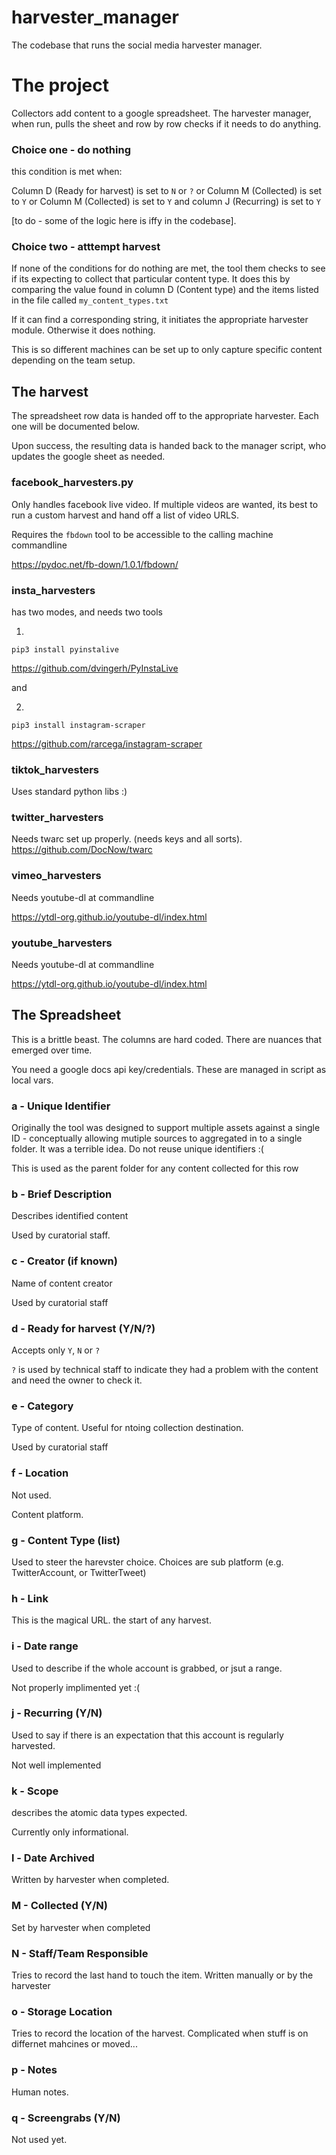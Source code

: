 # harvester_manager

The codebase that runs the social media harvester manager. 

# The project

Collectors add content to a google spreadsheet. 
The harvester manager, when run, pulls the sheet and row by row checks if it needs to do anything. 

### Choice one - do nothing

this condition is met when:

Column D (Ready for harvest) is set to `N` or `?`
or 
Column M (Collected) is set to `Y`
or 
Column M (Collected) is set to `Y` and column J (Recurring) is set to `Y`

[to do - some of the logic here is iffy in the codebase]. 

### Choice two - atttempt harvest

If none of the conditions for do nothing are met, the tool them checks to see if its expecting to collect that particular content type. 
It does this by comparing the value found in column D (Content type) and the items listed in the file called `my_content_types.txt`

If it can find a corresponding string, it initiates the appropriate harvester module. Otherwise it does nothing. 

This is so different machines can be set up to only capture specific content depending on the team setup. 

## The harvest

The spreadsheet row data is handed off to the appropriate harvester. Each one will be documented below. 

Upon success, the resulting data is handed back to the manager script, who updates the google sheet as needed. 

### facebook_harvesters.py

Only handles facebook live video. If multiple videos are wanted, its best to run a custom harvest and hand off a list of video URLS. 

Requires the `fbdown` tool to be accessible to the calling machine commandline

https://pydoc.net/fb-down/1.0.1/fbdown/

### insta_harvesters

has two modes, and needs two tools 

1.

`pip3 install pyinstalive`

https://github.com/dvingerh/PyInstaLive

and 

2. 

`pip3 install instagram-scraper`

https://github.com/rarcega/instagram-scraper

### tiktok_harvesters

Uses standard python libs :) 

### twitter_harvesters

Needs twarc set up properly. (needs keys and all sorts). 
https://github.com/DocNow/twarc


### vimeo_harvesters

Needs youtube-dl at commandline 

https://ytdl-org.github.io/youtube-dl/index.html


### youtube_harvesters

Needs youtube-dl at commandline 

https://ytdl-org.github.io/youtube-dl/index.html



## The Spreadsheet

This is a brittle beast. The columns are hard coded. There are nuances that emerged over time. 

You need a google docs api key/credentials. These are managed in script as local vars. 

### a - Unique Identifier

Originally the tool was designed to support multiple assets against a single ID - conceptually allowing mutiple sources to aggregated in to a single folder. It was a terrible idea. Do not reuse unique identifiers :( 

This is used as the parent folder for any content collected for this row

### b - Brief Description

Describes identified content 

Used by curatorial staff. 

### c - Creator (if known)

Name of content creator

Used by curatorial staff

### d - Ready for harvest (Y/N/?)

Accepts only `Y`, `N` or `?`

`?` is used by technical staff to indicate they had a problem with the content and need the owner to check it. 

### e - Category

Type of content. Useful for ntoing collection destination.  

Used by curatorial staff

### f - Location

Not used. 

Content platform. 

### g - Content Type (list)

Used to steer the harevster choice. Choices are sub platform (e.g. TwitterAccount, or TwitterTweet) 

### h - Link

This is the magical URL. the start of any harvest. 

### i - Date range

Used to describe if the whole account is grabbed, or jsut a range. 

Not properly implimented yet :( 

### j - Recurring (Y/N) 

Used to say if there is an expectation that this account is regularly harvested. 

Not well implemented

### k - Scope

describes the atomic data types expected. 

Currently only informational. 

### l - Date Archived

Written by harvester when completed. 

### M - Collected (Y/N)

Set by harvester when completed

### N - Staff/Team Responsible

Tries to record the last hand to touch the item. 
Written manually or by the harvester

### o - Storage Location

Tries to record the location of the harvest. Complicated when stuff is on differnet mahcines or moved... 

### p - Notes

Human notes. 


### q - Screengrabs (Y/N)

Not used yet. 
